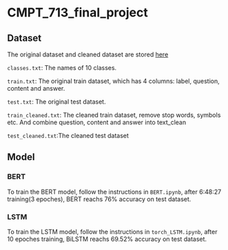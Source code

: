 # CMPT_713_final_project
## Dataset
The original dataset and cleaned dataset are stored [here](https://drive.google.com/file/d/1aWB_1qGshZQjG_8aJ7H_AteXzdAGy1e4/view?usp=sharing)

``` classes.txt ```: The names of 10 classes.

``` train.txt ```: The original train dataset, which has 4 columns: label, question, content and answer.

``` test.txt ```: The original test dataset.

``` train_cleaned.txt ```: The cleaned train dataset, remove stop words, symbols etc. And combine question, content and answer into text_clean

``` test_cleaned.txt ```:The cleaned test dataset

## Model
### BERT
To train the BERT model, follow the instructions in ``` BERT.ipynb ```, after 6:48:27 training(3 epoches), BERT reachs 76% accuracy on test dataset.

### LSTM
To train the LSTM model, follow the instructions in ``` torch_LSTM.ipynb ```, after 10 epoches training, BiLSTM reachs 69.52% accuracy on test dataset.

